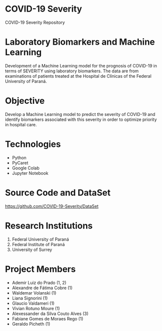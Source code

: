 # COVID-19 Severity
COVID-19 Severity Repository

# Laboratory Biomarkers and Machine Learning
Development of a Machine Learning model for the prognosis of COVID-19 in terms of SEVERITY using laboratory biomarkers. The data are from examinations of patients treated at the Hospital de Clínicas of the Federal University of Paraná.

# Objective
Develop a Machine Learning model to predict the severity of COVID-19 and identify biomarkers associated with this severity in order to optimize priority in hospital care.

# Technologies
<ul>
  <li>Python</li>
  <li>PyCaret</li>
  <li>Google Colab</li>
  <li>Jupyter Notebook</li>
</ul>

# Source Code and DataSet
https://github.com/COVID-19-Severity/DataSet

# Research Institutions
<ol>
  <li>Federal University of Paraná</li>
  <li>Federal Institute of Paraná</li>
  <li>University of Surrey</li>
</ol>  

# Project Members
<ul>  
  <li>Ademir Luiz do Prado (1, 2)</li>
  <li>Alexandre de Fátima Cobre (1)</li>
  <li>Waldemar Volanski (1)</li>
  <li>Liana Signorini (1)</li>
  <li>Glaucio Valdameri (1)</li>
  <li>Vivian Rotuno Moure (1)</li>
  <li>Alexessander da Silva Couto Alves (3)</li>
  <li>Fabiane Gomes de Moraes Rego (1)</li>
  <li>Geraldo Picheth (1)</li>
</ul>
